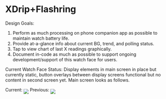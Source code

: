 # XDrip+Flashring
Design Goals:
   1) Perform as much processing on phone companion app as possible to maintain watch battery life.
   2) Provide at-a-glance info about current BG, trend, and polling status.
   3) Tap to view chart of last X readings graphically.
   4) Document in-code as much as possible to support ongoing development/support of this watch face for users.

Current Watch Face Status:
Display elements in main screen in place but currently static, button overlays between display screens functional but no content in second screen yet.  Main screen looks as follows.

Current: <img align="middle" src="https://github.com/raymond-richmond/XDrip-Flashring/blob/master/resources/Screen-Main-Feb10.png">
Previous: <img align="middle" src="https://github.com/raymond-richmond/XDrip-Flashring/blob/master/resources/Screen-Graph-Feb10.png">
